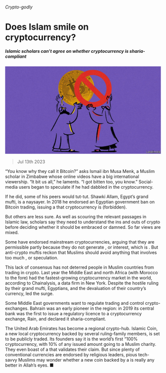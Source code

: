 ###### Crypto-godly

# Does Islam smile on cryptocurrency? 

##### Islamic scholars can’t agree on whether cryptocurrency is sharia-compliant 

![image](images/20230715_MAD001.jpg) 

> Jul 13th 2023 

“You know why they call it Bitcoin?” asks Ismail ibn Musa Menk, a Muslim scholar in Zimbabwe whose online videos have a big international viewership. “It bit us all,” he laments. “I got bitten too, you know.” Social-media users began to speculate if he had dabbled in the cryptocurrency.

If he did, some of his peers would tut-tut. Shawki Allam, Egypt’s grand mufti, is a naysayer. In 2018 he endorsed an Egyptian government ban on Bitcoin trading, issuing a  that cryptocurrency is (forbidden). 

But others are less sure. As well as scouring the relevant passages in Islamic law, scholars say they need to understand the ins and outs of crypto before deciding whether it should be embraced or damned. So far views are mixed. 

Some have endorsed mainstream cryptocurrencies, arguing that they are permissible partly because they do not generate , or interest, which is . But anti-crypto muftis reckon that Muslims should avoid anything that involves too much , or speculation. 

This lack of consensus has not deterred people in Muslim countries from trading in crypto. Last year the Middle East and north Africa (with Morocco to the fore) had the fastest-growing cryptocurrency market in the world, according to Chainalysis, a data firm in New York. Despite the hostile ruling by their grand mufti, Egyptians,  and the devaluation of their country’s currency, led the surge. 

Some Middle East governments want to regulate trading and control crypto-exchanges. Bahrain was an early pioneer in the region: in 2019 its central bank was the first to issue a regulatory licence to a cryptocurrency exchange, Rain, and declared it sharia-compliant.

The United Arab Emirates has become a regional crypto-hub. Islamic Coin, a new local cryptocurrency backed by several ruling-family members, is set to be publicly traded. Its founders say it is the world’s first “100% cryptocurrency, with 10% of any issued amount going to a Muslim charity. They even boast of a that validates their claim. But since plenty of conventional currencies are endorsed by religious leaders, pious tech-savvy Muslims may wonder whether a new coin backed by a is really any better in Allah’s eyes. ■

